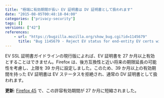 ```yaml
---
title: "極端に有効期間が長い EV 証明書は DV 証明書として扱われます"
date: "2015-08-05T00:48:18-04:00"
categories: ["privacy-security"]
tags: []
versions: ["42"]
references:
    - url: "https://bugzilla.mozilla.org/show_bug.cgi?id=1145679"
      title: "Bug 1145679 - Reject EV status for end-entity EV certs with overly long validity periods"
---
```

EV SSL 証明書ガイドラインの現行版によれば、EV 証明書を 27 か月以上有効とすることはできません。Firefox は、後方互換性と近い将来の期限延長の可能性を考慮し、上限を 39 か月に設定しました。このため、39 か月以上の有効期間を持った EV 証明書は EV ステータスを拒絶され、通常の DV 証明書として扱われます。

**更新**: [Firefox 45](https://www.fxsitecompat.com/ja/docs/2015/ev-certs-valid-for-more-than-27-months-will-be-treated-as-dv-certs/) で、この許容有効期間が 27 か月に短縮されました。
